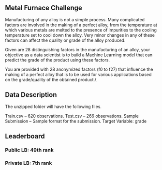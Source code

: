 ## Metal Furnace Challenge
Manufacturing of any alloy is not a simple process. Many complicated factors are involved in the making of a perfect alloy, from the temperature at which various metals are melted to the presence of impurities to the cooling temperature set to cool down the alloy. Very minor changes in any of these factors can affect the quality or grade of the alloy produced.

Given are 28 distinguishing factors in the manufacturing of an alloy, your objective as a data scientist is to build a Machine Learning model that can predict the grade of the product using these factors.

You are provided with 28 anonymized factors (f0 to f27) that influence the making of a perfect alloy that is to be used for various applications based on the grade/quality of the obtained product.\

## Data Description
The unzipped folder will have the following files.

Train.csv – 620 observations.
Test.csv – 266 observations.
Sample Submission – Sample format for the submission.
Target Variable: grade

## Leaderboard

### Public LB: 49th rank
### Private LB: 7th rank

